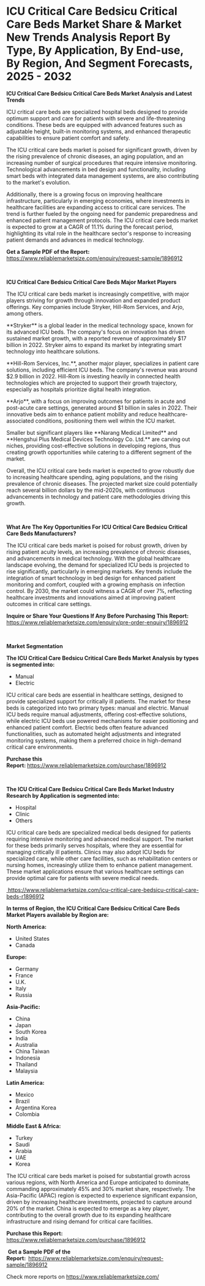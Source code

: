 <p><h1>ICU Critical Care Bedsicu Critical Care Beds Market Share & Market New Trends Analysis Report By Type, By Application, By End-use, By Region, And Segment Forecasts, 2025 - 2032</h1></p><p><strong>ICU Critical Care Bedsicu Critical Care Beds Market Analysis and Latest Trends</strong></p>
<p><p>ICU critical care beds are specialized hospital beds designed to provide optimum support and care for patients with severe and life-threatening conditions. These beds are equipped with advanced features such as adjustable height, built-in monitoring systems, and enhanced therapeutic capabilities to ensure patient comfort and safety.</p><p>The ICU critical care beds market is poised for significant growth, driven by the rising prevalence of chronic diseases, an aging population, and an increasing number of surgical procedures that require intensive monitoring. Technological advancements in bed design and functionality, including smart beds with integrated data management systems, are also contributing to the market's evolution. </p><p>Additionally, there is a growing focus on improving healthcare infrastructure, particularly in emerging economies, where investments in healthcare facilities are expanding access to critical care services. The trend is further fueled by the ongoing need for pandemic preparedness and enhanced patient management protocols. The ICU critical care beds market is expected to grow at a CAGR of 11.1% during the forecast period, highlighting its vital role in the healthcare sector's response to increasing patient demands and advances in medical technology.</p></p>
<p><strong>Get a Sample PDF of the Report:&nbsp;</strong> <a href="https://www.reliablemarketsize.com/enquiry/request-sample/1896912?utm_campaign=2952&utm_medium=2&utm_source=Github&utm_content=ia&utm_term=05032025&utm_id=icu-critical-care-bedsicu-critical-care-beds">https://www.reliablemarketsize.com/enquiry/request-sample/1896912</a></p>
<p>&nbsp;</p>
<p><strong>ICU Critical Care Bedsicu Critical Care Beds Major Market Players</strong></p>
<p><p>The ICU critical care beds market is increasingly competitive, with major players striving for growth through innovation and expanded product offerings. Key companies include Stryker, Hill-Rom Services, and Arjo, among others. </p><p>**Stryker** is a global leader in the medical technology space, known for its advanced ICU beds. The company's focus on innovation has driven sustained market growth, with a reported revenue of approximately $17 billion in 2022. Stryker aims to expand its market by integrating smart technology into healthcare solutions.</p><p>**Hill-Rom Services, Inc.**, another major player, specializes in patient care solutions, including efficient ICU beds. The company's revenue was around $2.9 billion in 2022. Hill-Rom is investing heavily in connected health technologies which are projected to support their growth trajectory, especially as hospitals prioritize digital health integration.</p><p>**Arjo**, with a focus on improving outcomes for patients in acute and post-acute care settings, generated around $1 billion in sales in 2022. Their innovative beds aim to enhance patient mobility and reduce healthcare-associated conditions, positioning them well within the ICU market.</p><p>Smaller but significant players like **Narang Medical Limited** and **Hengshui Plus Medical Devices Technology Co. Ltd.** are carving out niches, providing cost-effective solutions in developing regions, thus creating growth opportunities while catering to a different segment of the market.</p><p>Overall, the ICU critical care beds market is expected to grow robustly due to increasing healthcare spending, aging populations, and the rising prevalence of chronic diseases. The projected market size could potentially reach several billion dollars by the mid-2020s, with continuous advancements in technology and patient care methodologies driving this growth.</p></p>
<p>&nbsp;</p>
<p><strong>What Are The Key Opportunities For ICU Critical Care Bedsicu Critical Care Beds Manufacturers?</strong></p>
<p><p>The ICU critical care beds market is poised for robust growth, driven by rising patient acuity levels, an increasing prevalence of chronic diseases, and advancements in medical technology. With the global healthcare landscape evolving, the demand for specialized ICU beds is projected to rise significantly, particularly in emerging markets. Key trends include the integration of smart technology in bed design for enhanced patient monitoring and comfort, coupled with a growing emphasis on infection control. By 2030, the market could witness a CAGR of over 7%, reflecting healthcare investments and innovations aimed at improving patient outcomes in critical care settings.</p></p>
<p><strong>Inquire or Share Your Questions If Any Before Purchasing This Report:</strong> <a href="https://www.reliablemarketsize.com/enquiry/pre-order-enquiry/1896912?utm_campaign=2952&utm_medium=2&utm_source=Github&utm_content=ia&utm_term=05032025&utm_id=icu-critical-care-bedsicu-critical-care-beds">https://www.reliablemarketsize.com/enquiry/pre-order-enquiry/1896912</a></p>
<p>&nbsp;</p>
<p><strong>Market Segmentation</strong></p>
<p><strong>The ICU Critical Care Bedsicu Critical Care Beds Market Analysis by types is segmented into:</strong></p>
<p><ul><li>Manual</li><li>Electric</li></ul></p>
<p><p>ICU critical care beds are essential in healthcare settings, designed to provide specialized support for critically ill patients. The market for these beds is categorized into two primary types: manual and electric. Manual ICU beds require manual adjustments, offering cost-effective solutions, while electric ICU beds use powered mechanisms for easier positioning and enhanced patient comfort. Electric beds often feature advanced functionalities, such as automated height adjustments and integrated monitoring systems, making them a preferred choice in high-demand critical care environments.</p></p>
<p><strong>Purchase this Report:&nbsp;</strong><a href="https://www.reliablemarketsize.com/purchase/1896912?utm_campaign=2952&utm_medium=2&utm_source=Github&utm_content=ia&utm_term=05032025&utm_id=icu-critical-care-bedsicu-critical-care-beds">https://www.reliablemarketsize.com/purchase/1896912</a></p>
<p>&nbsp;</p>
<p><strong>The ICU Critical Care Bedsicu Critical Care Beds Market Industry Research by Application is segmented into:</strong></p>
<p><ul><li>Hospital</li><li>Clinic</li><li>Others</li></ul></p>
<p><p>ICU critical care beds are specialized medical beds designed for patients requiring intensive monitoring and advanced medical support. The market for these beds primarily serves hospitals, where they are essential for managing critically ill patients. Clinics may also adopt ICU beds for specialized care, while other care facilities, such as rehabilitation centers or nursing homes, increasingly utilize them to enhance patient management. These market applications ensure that various healthcare settings can provide optimal care for patients with severe medical needs.</p></p>
<p><a href="https://www.reliablemarketsize.com/icu-critical-care-bedsicu-critical-care-beds-r1896912?utm_campaign=2952&utm_medium=2&utm_source=Github&utm_content=ia&utm_term=05032025&utm_id=icu-critical-care-bedsicu-critical-care-beds">&nbsp;https://www.reliablemarketsize.com/icu-critical-care-bedsicu-critical-care-beds-r1896912</a></p>
<p><strong>In terms of Region, the ICU Critical Care Bedsicu Critical Care Beds Market Players available by Region are:</strong></p>
<p>
    <p> <strong> North America: </strong>
        <ul>
            <li>United States</li>
            <li>Canada</li>
        </ul>
        </p> 
    <p> <strong> Europe: </strong>
        <ul>
            <li>Germany</li>
            <li>France</li>
            <li>U.K.</li>
            <li>Italy</li>
            <li>Russia</li>
        </ul>
        </p> 
    <p> <strong> Asia-Pacific: </strong>
        <ul>
            <li>China</li>
            <li>Japan</li>
            <li>South Korea</li>
            <li>India</li>
            <li>Australia</li>
            <li>China Taiwan</li>
            <li>Indonesia</li>
            <li>Thailand</li>
            <li>Malaysia</li>
        </ul>
        </p> 
    <p> <strong> Latin America: </strong>
        <ul>
            <li>Mexico</li>
            <li>Brazil</li>
            <li>Argentina Korea</li>
            <li>Colombia</li>
        </ul>
        </p> 
    <p> <strong> Middle East & Africa: </strong>
        <ul>
            <li>Turkey</li>
            <li>Saudi</li>
            <li>Arabia</li>
            <li>UAE</li>
            <li>Korea</li>
        </ul>
    </p>
    </p>
<p><p>The ICU critical care beds market is poised for substantial growth across various regions, with North America and Europe anticipated to dominate, commanding approximately 45% and 30% market share, respectively. The Asia-Pacific (APAC) region is expected to experience significant expansion, driven by increasing healthcare investments, projected to capture around 20% of the market. China is expected to emerge as a key player, contributing to the overall growth due to its expanding healthcare infrastructure and rising demand for critical care facilities.</p></p>
<p><strong>Purchase this Report: </strong><a href="https://www.reliablemarketsize.com/purchase/1896912?utm_campaign=2952&utm_medium=2&utm_source=Github&utm_content=ia&utm_term=05032025&utm_id=icu-critical-care-bedsicu-critical-care-beds">https://www.reliablemarketsize.com/purchase/1896912</a></p>
<p>&nbsp;<strong>Get a Sample PDF of the Report:&nbsp;&nbsp;</strong><a href="https://www.reliablemarketsize.com/enquiry/request-sample/1896912?utm_campaign=2952&utm_medium=2&utm_source=Github&utm_content=ia&utm_term=05032025&utm_id=icu-critical-care-bedsicu-critical-care-beds">https://www.reliablemarketsize.com/enquiry/request-sample/1896912</a></p>
<p><strong></strong></p>
<p>Check more reports on <a href="https://www.reliablemarketsize.com/?utm_campaign=2952&utm_medium=2&utm_source=Github&utm_content=ia&utm_term=05032025&utm_id=icu-critical-care-bedsicu-critical-care-beds">https://www.reliablemarketsize.com/</a></p>
